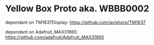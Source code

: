 # Yellow Box Proto aka. WBBB0002

dependant on TM1637Display: https://github.com/avishorp/TM1637

dependant on Adafruit_MAX31865: https://github.com/adafruit/Adafruit_MAX31865
